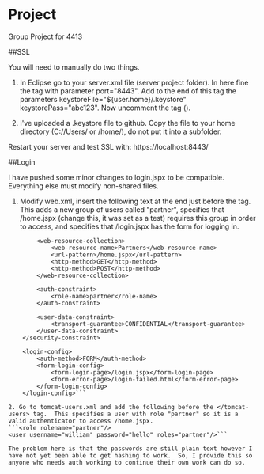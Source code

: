 # Project
Group Project for 4413

##SSL

You will need to manually do two things.

1. In Eclipse go to your server.xml file (server project folder).  In here fine the <connector> tag with parameter port="8443".  Add to the end of this tag the parameters keystoreFile="${user.home}/.keystore" keystorePass="abc123".  Now uncomment the tag (<!-- and -->).

2. I've uploaded a .keystore file to github.  Copy the file to your home directory (C://Users/<username> or /home/<username>), do not put it into a subfolder.

Restart your server and test SSL with: https://localhost:8443/

##Login

I have pushed some minor changes to login.jspx to be compatible.  Everything else must modify non-shared files.  

1. Modify web.xml,  insert the following text at the end just before the </web-app> tag.  This adds a new group of users called "partner", specifies that /home.jspx (change this, it was set as a test) requires this group in order to access, and specifies that /login.jspx has the form for logging in.
```<security-constraint>
		<web-resource-collection>
			<web-resource-name>Partners</web-resource-name>
			<url-pattern>/home.jspx</url-pattern>
			<http-method>GET</http-method>
			<http-method>POST</http-method>
		</web-resource-collection>

		<auth-constraint>
			<role-name>partner</role-name>
		</auth-constraint>

		<user-data-constraint>
			<transport-guarantee>CONFIDENTIAL</transport-guarantee>
		</user-data-constraint>
	</security-constraint>

	<login-config>
		<auth-method>FORM</auth-method>
		<form-login-config>
			<form-login-page>/login.jspx</form-login-page>
			<form-error-page>/login-failed.html</form-error-page>
		</form-login-config>
	</login-config>```

2. Go to tomcat-users.xml and add the following before the </tomcat-users> tag.  This specifies a user with role "partner" so it is a valid authenticator to access /home.jspx.
```<role rolename="partner"/>
<user username="william" password="hello" roles="partner"/>```

The problem here is that the passwords are still plain text however I have not yet been able to get hashing to work.  So, I provide this so anyone who needs auth working to continue their own work can do so.  
